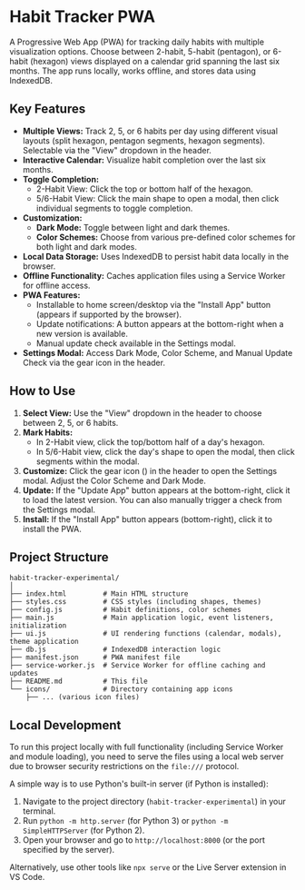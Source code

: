 # Habit Tracker PWA

A Progressive Web App (PWA) for tracking daily habits with multiple visualization options. Choose between 2-habit, 5-habit (pentagon), or 6-habit (hexagon) views displayed on a calendar grid spanning the last six months. The app runs locally, works offline, and stores data using IndexedDB.

## Key Features

-   **Multiple Views:** Track 2, 5, or 6 habits per day using different visual layouts (split hexagon, pentagon segments, hexagon segments). Selectable via the "View" dropdown in the header.
-   **Interactive Calendar:** Visualize habit completion over the last six months.
-   **Toggle Completion:**
    -   2-Habit View: Click the top or bottom half of the hexagon.
    -   5/6-Habit View: Click the main shape to open a modal, then click individual segments to toggle completion.
-   **Customization:**
    -   **Dark Mode:** Toggle between light and dark themes.
    -   **Color Schemes:** Choose from various pre-defined color schemes for both light and dark modes.
-   **Local Data Storage:** Uses IndexedDB to persist habit data locally in the browser.
-   **Offline Functionality:** Caches application files using a Service Worker for offline access.
-   **PWA Features:**
    -   Installable to home screen/desktop via the "Install App" button (appears if supported by the browser).
    -   Update notifications: A button appears at the bottom-right when a new version is available.
    -   Manual update check available in the Settings modal.
-   **Settings Modal:** Access Dark Mode, Color Scheme, and Manual Update Check via the gear icon in the header.

## How to Use

1.  **Select View:** Use the "View" dropdown in the header to choose between 2, 5, or 6 habits.
2.  **Mark Habits:**
    -   In 2-Habit view, click the top/bottom half of a day's hexagon.
    -   In 5/6-Habit view, click the day's shape to open the modal, then click segments within the modal.
3.  **Customize:** Click the gear icon (<i class="bi bi-gear-fill"></i>) in the header to open the Settings modal. Adjust the Color Scheme and Dark Mode.
4.  **Update:** If the "Update App" button appears at the bottom-right, click it to load the latest version. You can also manually trigger a check from the Settings modal.
5.  **Install:** If the "Install App" button appears (bottom-right), click it to install the PWA.

## Project Structure

```
habit-tracker-experimental/
│
├── index.html         # Main HTML structure
├── styles.css         # CSS styles (including shapes, themes)
├── config.js          # Habit definitions, color schemes
├── main.js            # Main application logic, event listeners, initialization
├── ui.js              # UI rendering functions (calendar, modals), theme application
├── db.js              # IndexedDB interaction logic
├── manifest.json      # PWA manifest file
├── service-worker.js  # Service Worker for offline caching and updates
├── README.md          # This file
└── icons/             # Directory containing app icons
    ├── ... (various icon files)

```

## Local Development

To run this project locally with full functionality (including Service Worker and module loading), you need to serve the files using a local web server due to browser security restrictions on the `file:///` protocol.

A simple way is to use Python's built-in server (if Python is installed):

1.  Navigate to the project directory (`habit-tracker-experimental`) in your terminal.
2.  Run `python -m http.server` (for Python 3) or `python -m SimpleHTTPServer` (for Python 2).
3.  Open your browser and go to `http://localhost:8000` (or the port specified by the server).

Alternatively, use other tools like `npx serve` or the Live Server extension in VS Code.
